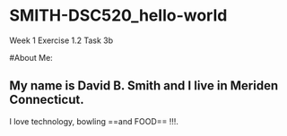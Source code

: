 # SMITH-DSC520_hello-world
Week 1 Exercise 1.2 Task 3b

#About Me:
## My name is David B. Smith and I live in Meriden Connecticut.
I love technology, bowling ==and FOOD== !!!.
